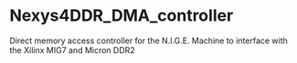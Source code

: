 # Nexys4DDR_DMA_controller
Direct memory access controller for the N.I.G.E. Machine to interface with the Xilinx MIG7 and Micron DDR2
